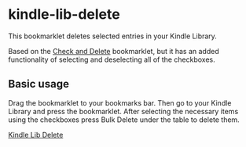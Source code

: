 kindle-lib-delete
=================

This bookmarklet deletes selected entries in your Kindle Library.

Based on the <a href="http://pepa.info/check-and-delete/">Check and Delete</a> bookmarklet, but it has an
added functionality of selecting and deselecting all of the checkboxes.

Basic usage
-----------

Drag the bookmarklet to your bookmarks bar. Then go to your Kindle Library and press the
bookmarklet. After selecting the necessary items using the checkboxes press Bulk Delete under
the table to delete them.

<a href="javascript:(function(){var%20isBulkDeleteLoaded%20=%20false;%20if%20(!isBulkDeleteLoaded)%20{%20js%20=%20document.createElement('SCRIPT');%20js.type%20=%20'text/javascript';%20js.src%20=%20'//ajax.googleapis.com/ajax/libs/jquery/1.7.2/jquery.min.js';%20document.getElementsByTagName('head')[0].appendChild(js);%20js%20=%20document.createElement('SCRIPT');%20js.type%20=%20'text/javascript';%20js.src%20=%20'//raw.github.com/csiknor/kindle-lib-delete/master/check-delete.js';%20document.getElementsByTagName('head')[0].appendChild(js);%20isBulkDeleteLoaded%20=%20true;%20}})();" id="bookmarklet">Kindle Lib Delete</a>

